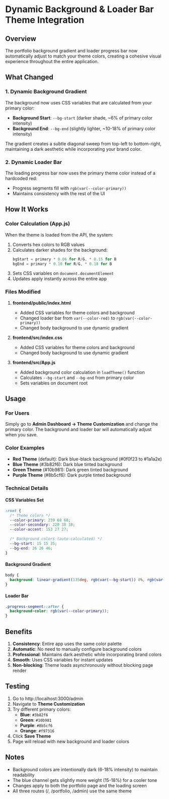 # Dynamic Background & Loader Bar Theme Integration

## Overview
The portfolio background gradient and loader progress bar now automatically adjust to match your theme colors, creating a cohesive visual experience throughout the entire application.

## What Changed

### 1. Dynamic Background Gradient
The background now uses CSS variables that are calculated from your primary color:
- **Background Start**: `--bg-start` (darker shade, ~6% of primary color intensity)
- **Background End**: `--bg-end` (slightly lighter, ~10-18% of primary color intensity)

The gradient creates a subtle diagonal sweep from top-left to bottom-right, maintaining a dark aesthetic while incorporating your brand color.

### 2. Dynamic Loader Bar
The loading progress bar now uses the primary theme color instead of a hardcoded red:
- Progress segments fill with `rgb(var(--color-primary))`
- Maintains consistency with the rest of the UI

## How It Works

### Color Calculation (App.js)
When the theme is loaded from the API, the system:
1. Converts hex colors to RGB values
2. Calculates darker shades for the background:
   ```javascript
   bgStart = primary * 0.06 for R/G, * 0.15 for B
   bgEnd = primary * 0.10 for R/G, * 0.18 for B
   ```
3. Sets CSS variables on `document.documentElement`
4. Updates apply instantly across the entire app

### Files Modified
1. **frontend/public/index.html**
   - Added CSS variables for theme colors and background
   - Changed loader bar from `var(--color-red)` to `rgb(var(--color-primary))`
   - Changed body background to use dynamic gradient

2. **frontend/src/index.css**
   - Added CSS variables for theme colors and background
   - Changed body background to use dynamic gradient

3. **frontend/src/App.js**
   - Added background color calculation in `loadTheme()` function
   - Calculates `--bg-start` and `--bg-end` from primary color
   - Sets variables on document root

## Usage

### For Users
Simply go to **Admin Dashboard → Theme Customization** and change the primary color. The background and loader bar will automatically adjust when you save.

### Color Examples
- **Red Theme** (default): Dark blue-black background (#0f0f23 to #1a1a2e)
- **Blue Theme** (#3b82f6): Dark blue tinted background
- **Green Theme** (#10b981): Dark green tinted background
- **Purple Theme** (#8b5cf6): Dark purple tinted background

### Technical Details

#### CSS Variables Set
```css
:root {
  /* Theme colors */
  --color-primary: 239 68 68;
  --color-secondary: 220 38 38;
  --color-accent: 153 27 27;
  
  /* Background colors (auto-calculated) */
  --bg-start: 15 15 35;
  --bg-end: 26 26 46;
}
```

#### Background Gradient
```css
body {
  background: linear-gradient(135deg, rgb(var(--bg-start)) 0%, rgb(var(--bg-end)) 100%);
}
```

#### Loader Bar
```css
.progress-segment::after {
  background-color: rgb(var(--color-primary));
}
```

## Benefits
1. **Consistency**: Entire app uses the same color palette
2. **Automatic**: No need to manually configure background colors
3. **Professional**: Maintains dark aesthetic while incorporating brand colors
4. **Smooth**: Uses CSS variables for instant updates
5. **Non-blocking**: Theme loads asynchronously without blocking page render

## Testing
1. Go to http://localhost:3000/admin
2. Navigate to **Theme Customization**
3. Try different primary colors:
   - **Blue**: `#3b82f6`
   - **Green**: `#10b981`
   - **Purple**: `#8b5cf6`
   - **Orange**: `#f97316`
4. Click **Save Theme**
5. Page will reload with new background and loader colors

## Notes
- Background colors are intentionally dark (6-18% intensity) to maintain readability
- The blue channel gets slightly more weight (15-18%) for a cooler tone
- Changes apply to both the portfolio page and the loading screen
- All three routes (/, /portfolio, /admin) use the same theme
